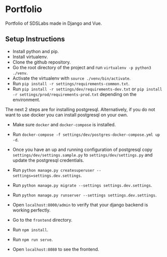 # Portfolio

Portfolio of SDSLabs made in Django and Vue.

## Setup Instructions

- Install python and pip.
- Install virtualenv.
- Clone the github repository.
- Go the root directory of the project and run `virtualenv -p python3 ./venv`.
- Activate the virtualenv with `source ./venv/bin/activate`.
- Run `pip install -r settings/requirements-common.txt`.
- Run `pip install -r settings/dev/requirements-dev.txt` or `pip install -r settings/prod/requirements-prod.txt` depending on the environment.

The next 2 steps are for installing postgresql. Alternatively, if you do not want to use docker you can install postgresql on your own.

- Make sure `docker` and `docker-compose` is installed.
- Run `docker-compose -f settings/dev/postgres-docker-compose.yml up -d`.

- Once you have an up and running configuration of postgresql copy `settings/dev/settings.sample.py` to `settings/dev/settings.py` and update the postgresql credentials.
- Run `python manage.py createsuperuser --settings=settings.dev.settings`.
- Run `python manage.py migrate --settings settings.dev.settings`.
- Run `python manage.py runserver --settings settings.dev.settings`.
- Open `localhost:8000/admin` to verify that your django backend is working perfectly.
- Go to the `frontend` directory.
- Run `npm install`.
- Run `npm run serve`.
- Open `localhost:8080` to see the frontend.
